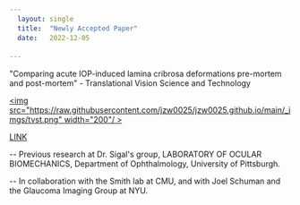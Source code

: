 ```yaml
---
  layout: single
  title:  "Newly Accepted Paper"
  date:   2022-12-05
   
--- 
```


"Comparing acute IOP-induced lamina cribrosa deformations pre-mortem and post-mortem" - Translational Vision Science and Technology 

[<img src="https://raw.githubusercontent.com/jzw0025/jzw0025.github.io/main/_imgs/tvst.png" width="200"/ >](https://tvst.arvojournals.org/article.aspx?articleid=2783888)

[LINK](https://tvst.arvojournals.org/article.aspx?articleid=2783888)

-- Previous research at Dr. Sigal's group, LABORATORY OF OCULAR BIOMECHANICS, Department of Ophthalmology, University of Pittsburgh. 

-- In collaboration with the Smith lab at CMU, and with Joel Schuman and the Glaucoma Imaging Group at NYU.
